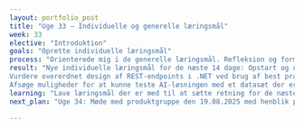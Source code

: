 ```yaml
---
layout: portfolio_post
title: "Uge 33 – Individuelle og generelle læringsmål"
week: 33
elective: "Introduktion"
goals: "Oprette individuelle læringsmål"
process: "Orienterede mig i de generelle læringsmål. Refleksion og formulering af individuelle læringsmål for de næste 14 dage"
result: "Nye individuelle læringsmål for de næste 14 dage: Opstart og undersøgelse af integration af en ekstern AI-billedklassifikationstjeneste, vurdere deres fordele og ulemper.
Vurdere overordnet design af REST-endpoints i .NET ved brug af best practices som kan tilgås af mobilapp og microservices. 
Afsøge muligheder for at kunne teste AI-løsningen med et datasæt der er relateret til problemstillingen, for at kunne afsøge styrker og svagheder. "
learning: "Lave læringsmål der er med til at sætte retning for de næste 14 dage."
next_plan: "Uge 34: Møde med produktgruppe den 19.08.2025 med henblik på at afklare de næste steg i processen. Arbejde videre med ovenstående læringsmål."

---
```

